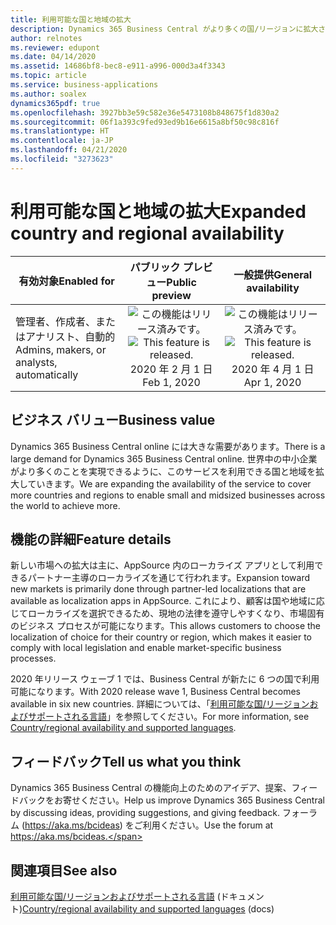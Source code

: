 ```yaml
---
title: 利用可能な国と地域の拡大
description: Dynamics 365 Business Central がより多くの国/リージョンに拡大されます
author: relnotes
ms.reviewer: edupont
ms.date: 04/14/2020
ms.assetid: 14686bf8-bec8-e911-a996-000d3a4f3343
ms.topic: article
ms.service: business-applications
ms.author: soalex
dynamics365pdf: true
ms.openlocfilehash: 3927bb3e59c582e36e5473108b848675f1d830a2
ms.sourcegitcommit: 06f1a393c9fed93ed9b16e6615a8bf50c98c816f
ms.translationtype: HT
ms.contentlocale: ja-JP
ms.lasthandoff: 04/21/2020
ms.locfileid: "3273623"
---
```

# <a name="expanded-country-and-regional-availability"></a><span data-ttu-id="4f512-103">利用可能な国と地域の拡大</span><span class="sxs-lookup"><span data-stu-id="4f512-103">Expanded country and regional availability</span></span>


| <span data-ttu-id="4f512-104">有効対象</span><span class="sxs-lookup"><span data-stu-id="4f512-104">Enabled for</span></span>    |  <span data-ttu-id="4f512-105">パブリック プレビュー</span><span class="sxs-lookup"><span data-stu-id="4f512-105">Public preview</span></span> | <span data-ttu-id="4f512-106">一般提供</span><span class="sxs-lookup"><span data-stu-id="4f512-106">General availability</span></span> | 
| ---------- | :----------: |:----------: |
|<span data-ttu-id="4f512-107">管理者、作成者、またはアナリスト、自動的</span><span class="sxs-lookup"><span data-stu-id="4f512-107">Admins, makers, or analysts, automatically</span></span>|<span data-ttu-id="4f512-108">![この機能はリリース済みです。](/dynamics365-release-plan/media/green-checkmark.png "この機能はリリース済みです。")</span><span class="sxs-lookup"><span data-stu-id="4f512-108">![This feature is released.](/dynamics365-release-plan/media/green-checkmark.png "This feature is released.")</span></span> <span data-ttu-id="4f512-109">2020 年 2 月 1 日</span><span class="sxs-lookup"><span data-stu-id="4f512-109">Feb 1, 2020</span></span>| <span data-ttu-id="4f512-110">![この機能はリリース済みです。](/dynamics365-release-plan/media/green-checkmark.png "この機能はリリース済みです。")</span><span class="sxs-lookup"><span data-stu-id="4f512-110">![This feature is released.](/dynamics365-release-plan/media/green-checkmark.png "This feature is released.")</span></span> <span data-ttu-id="4f512-111">2020 年 4 月 1 日</span><span class="sxs-lookup"><span data-stu-id="4f512-111">Apr 1, 2020</span></span>|


## <a name="business-value"></a><span data-ttu-id="4f512-112">ビジネス バリュー</span><span class="sxs-lookup"><span data-stu-id="4f512-112">Business value</span></span>
<!-- bv start -->
<span data-ttu-id="4f512-113">Dynamics 365 Business Central online には大きな需要があります。</span><span class="sxs-lookup"><span data-stu-id="4f512-113">There is a large demand for Dynamics 365 Business Central online.</span></span> <span data-ttu-id="4f512-114">世界中の中小企業がより多くのことを実現できるように、このサービスを利用できる国と地域を拡大していきます。</span><span class="sxs-lookup"><span data-stu-id="4f512-114">We are expanding the availability of the service to cover more countries and regions to enable small and midsized businesses across the world to achieve more.</span></span>
<!-- bv end -->



## <a name="feature-details"></a><span data-ttu-id="4f512-115">機能の詳細</span><span class="sxs-lookup"><span data-stu-id="4f512-115">Feature details</span></span>
<!--feature detail start -->
<span data-ttu-id="4f512-116">新しい市場への拡大は主に、AppSource 内のローカライズ アプリとして利用できるパートナー主導のローカライズを通じて行われます。</span><span class="sxs-lookup"><span data-stu-id="4f512-116">Expansion toward new markets is primarily done through partner-led localizations that are available as localization apps in AppSource.</span></span> <span data-ttu-id="4f512-117">これにより、顧客は国や地域に応じてローカライズを選択できるため、現地の法律を遵守しやすくなり、市場固有のビジネス プロセスが可能になります。</span><span class="sxs-lookup"><span data-stu-id="4f512-117">This allows customers to choose the localization of choice for their country or region, which makes it easier to comply with local legislation and enable market-specific business processes.</span></span>

<span data-ttu-id="4f512-118">2020 年リリース ウェーブ 1 では、Business Central が新たに 6 つの国で利用可能になります。</span><span class="sxs-lookup"><span data-stu-id="4f512-118">With 2020 release wave 1, Business Central becomes available in six new countries.</span></span> <span data-ttu-id="4f512-119">詳細については、「[利用可能な国/リージョンおよびサポートされる言語](https://docs.microsoft.com/dynamics365/business-central/dev-itpro/compliance/apptest-countries-and-translations#planned-future-availability)」を参照してください。</span><span class="sxs-lookup"><span data-stu-id="4f512-119">For more information, see [Country/regional availability and supported languages](https://docs.microsoft.com/dynamics365/business-central/dev-itpro/compliance/apptest-countries-and-translations#planned-future-availability).</span></span>
<!--feature detail end -->






## <a name="tell-us-what-you-think"></a><span data-ttu-id="4f512-120">フィードバック</span><span class="sxs-lookup"><span data-stu-id="4f512-120">Tell us what you think</span></span>
<span data-ttu-id="4f512-121">Dynamics 365 Business Central の機能向上のためのアイデア、提案、フィードバックをお寄せください。</span><span class="sxs-lookup"><span data-stu-id="4f512-121">Help us improve Dynamics 365 Business Central by discussing ideas, providing suggestions, and giving feedback.</span></span> <span data-ttu-id="4f512-122">フォーラム (https://aka.ms/bcideas) をご利用ください。</span><span class="sxs-lookup"><span data-stu-id="4f512-122">Use the forum at https://aka.ms/bcideas.</span></span>




## <a name="see-also"></a><span data-ttu-id="4f512-123">関連項目</span><span class="sxs-lookup"><span data-stu-id="4f512-123">See also</span></span>

<!--docs start-->
<span data-ttu-id="4f512-124">[利用可能な国/リージョンおよびサポートされる言語](https://aka.ms/bccountries) (ドキュメント)</span><span class="sxs-lookup"><span data-stu-id="4f512-124">[Country/regional availability and supported languages](https://aka.ms/bccountries) (docs)</span></span>
<!--docs end-->
